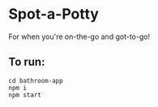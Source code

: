 # Spot-a-Potty
For when you're on-the-go and got-to-go! 

## To run:
    cd bathroom-app
    npm i
    npm start
